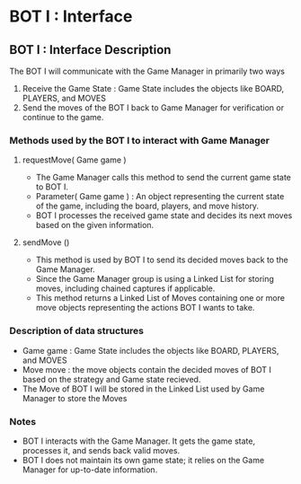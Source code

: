 # BOT I : Interface 

## BOT I : Interface Description
The BOT I will communicate with the Game Manager in primarily two ways 
1. Receive the Game State : Game State includes the objects like BOARD, PLAYERS, and MOVES
2. Send the moves of the BOT I back to Game Manager for verification or continue to the game.

### Methods used by the BOT I to interact with Game Manager 
1. requestMove( Game game ) 
    * The Game Manager calls this method to send the current game state to BOT I.
    * Parameter( Game game ) : An object representing the current state of the game, including the board, players, and move history.
    * BOT I processes the received game state and decides its next moves based on the given information.

2. sendMove ()
    * This method is used by BOT I to send its decided moves back to the Game Manager.
    * Since the Game Manager group is using a Linked List for storing moves, including chained captures if applicable.
    * This method returns a Linked List of Moves containing one or more move objects representing the actions BOT I wants to take.

### Description of data structures
* Game game : Game State includes the objects like BOARD, PLAYERS, and MOVES
* Move move : the move objects contain the decided moves of BOT I based on the strategy and Game state recieved.
* The Move of BOT I will be stored in the Linked List used by Game Manager to store the Moves

### Notes
* BOT I interacts with the Game Manager. It gets the game state, processes it, and sends back valid moves. 
* BOT I does not maintain its own game state; it relies on the Game Manager for up-to-date information.







    


